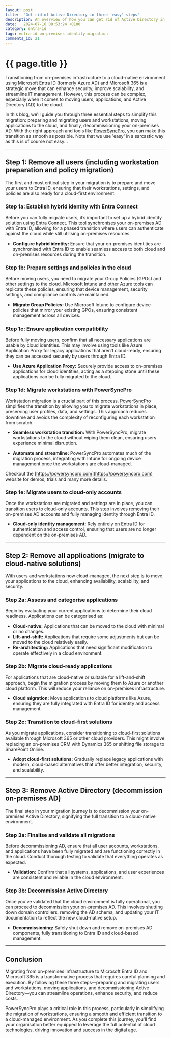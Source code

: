 ```yaml
---
layout: post
title:  "Get rid of Active Directory in three 'easy' steps"
description: An overview of how you can get rid of Active Directory in three 'easy' steps
date:   2024-07-16 08:53:24 +0100
category: entra-id
tags: entra-id on-premises identity migration
comments_id: 21
---
```

<h1>{{ page.title }}</h1>


Transitioning from on-premises infrastructure to a cloud-native environment using Microsoft Entra ID (formerly Azure AD) and Microsoft 365 is a strategic move that can enhance security, improve scalability, and streamline IT management. However, this process can be complex, especially when it comes to moving users, applications, and Active Directory (AD) to the cloud.

In this blog, we'll guide you through three essential steps to simplify this migration: preparing and migrating users and workstations, moving applications to the cloud, and finally, decommissioning your on-premises AD. With the right approach and tools like [PowerSyncPro](https://powersyncpro.com), you can make this transition as smooth as possible. Note that we use 'easy' in a sarcastic way as this is of course not easy...

---

## Step 1: Remove all users (including workstation preparation and policy migration)

The first and most critical step in your migration is to prepare and move your users to Entra ID, ensuring that their workstations, settings, and policies are also ready for a cloud-first environment.

### Step 1a: Establish hybrid identity with Entra Connect

Before you can fully migrate users, it’s important to set up a hybrid identity solution using Entra Connect. This tool synchronises your on-premises AD with Entra ID, allowing for a phased transition where users can authenticate against the cloud while still utilising on-premises resources.

- **Configure hybrid identity:** Ensure that your on-premises identities are synchronised with Entra ID to enable seamless access to both cloud and on-premises resources during the transition.

### Step 1b: Prepare settings and policies in the cloud

Before moving users, you need to migrate your Group Policies (GPOs) and other settings to the cloud. Microsoft Intune and other Azure tools can replicate these policies, ensuring that device management, security settings, and compliance controls are maintained.

- **Migrate Group Policies:** Use Microsoft Intune to configure device policies that mirror your existing GPOs, ensuring consistent management across all devices.

### Step 1c: Ensure application compatibility

Before fully moving users, confirm that all necessary applications are usable by cloud identities. This may involve using tools like Azure Application Proxy for legacy applications that aren’t cloud-ready, ensuring they can be accessed securely by users through Entra ID.

- **Use Azure Application Proxy:** Securely provide access to on-premises applications for cloud identities, acting as a stepping stone until these applications can be fully migrated to the cloud.

### Step 1d: Migrate workstations with PowerSyncPro

Workstation migration is a crucial part of this process. [PowerSyncPro](https://powersyncpro.com) simplifies the transition by allowing you to migrate workstations in place, preserving user profiles, data, and settings. This approach reduces downtime and avoids the complexity of reconfiguring each workstation from scratch.

- **Seamless workstation transition:** With PowerSyncPro, migrate workstations to the cloud without wiping them clean, ensuring users experience minimal disruption.
  
- **Automate and streamline:** PowerSyncPro automates much of the migration process, integrating with Intune for ongoing device management once the workstations are cloud-managed.

Checkout the [https://powersyncpro.com](https://powersyncpro.com) website for demos, trials and many more details.

### Step 1e: Migrate users to cloud-only accounts

Once the workstations are migrated and settings are in place, you can transition users to cloud-only accounts. This step involves removing their on-premises AD accounts and fully managing identity through Entra ID.

- **Cloud-only identity management:** Rely entirely on Entra ID for authentication and access control, ensuring that users are no longer dependent on the on-premises AD.

---

## Step 2: Remove all applications (migrate to cloud-native solutions)

With users and workstations now cloud-managed, the next step is to move your applications to the cloud, enhancing availability, scalability, and security.

### Step 2a: Assess and categorise applications

Begin by evaluating your current applications to determine their cloud readiness. Applications can be categorised as:

- **Cloud-native:** Applications that can be moved to the cloud with minimal or no changes.
- **Lift-and-shift:** Applications that require some adjustments but can be moved to the cloud relatively easily.
- **Re-architecting:** Applications that need significant modification to operate effectively in a cloud environment.

### Step 2b: Migrate cloud-ready applications

For applications that are cloud-native or suitable for a lift-and-shift approach, begin the migration process by moving them to Azure or another cloud platform. This will reduce your reliance on on-premises infrastructure.

- **Cloud migration:** Move applications to cloud platforms like Azure, ensuring they are fully integrated with Entra ID for identity and access management.

### Step 2c: Transition to cloud-first solutions

As you migrate applications, consider transitioning to cloud-first solutions available through Microsoft 365 or other cloud providers. This might involve replacing an on-premises CRM with Dynamics 365 or shifting file storage to SharePoint Online.

- **Adopt cloud-first solutions:** Gradually replace legacy applications with modern, cloud-based alternatives that offer better integration, security, and scalability.

---

## Step 3: Remove Active Directory (decommission on-premises AD)

The final step in your migration journey is to decommission your on-premises Active Directory, signifying the full transition to a cloud-native environment.

### Step 3a: Finalise and validate all migrations

Before decommissioning AD, ensure that all user accounts, workstations, and applications have been fully migrated and are functioning correctly in the cloud. Conduct thorough testing to validate that everything operates as expected.

- **Validation:** Confirm that all systems, applications, and user experiences are consistent and reliable in the cloud environment.

### Step 3b: Decommission Active Directory

Once you’ve validated that the cloud environment is fully operational, you can proceed to decommission your on-premises AD. This involves shutting down domain controllers, removing the AD schema, and updating your IT documentation to reflect the new cloud-native setup.

- **Decommissioning:** Safely shut down and remove on-premises AD components, fully transitioning to Entra ID and cloud-based management.

---

## Conclusion

Migrating from on-premises infrastructure to Microsoft Entra ID and Microsoft 365 is a transformative process that requires careful planning and execution. By following these three steps—preparing and migrating users and workstations, moving applications, and decommissioning Active Directory—you can streamline operations, enhance security, and reduce costs.

PowerSyncPro plays a critical role in this process, particularly in simplifying the migration of workstations, ensuring a smooth and efficient transition to a cloud-managed environment. As you complete this journey, you'll find your organisation better equipped to leverage the full potential of cloud technologies, driving innovation and success in the digital age.
